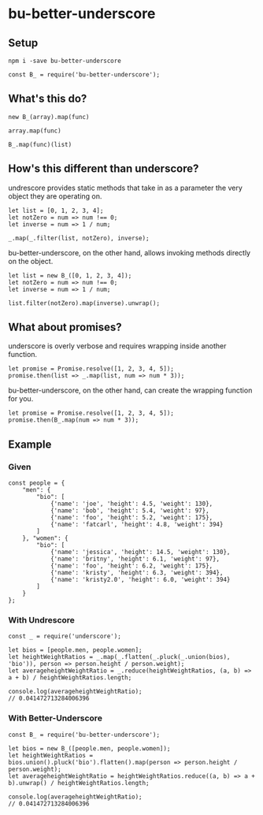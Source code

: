 # bu-better-underscore

## Setup

`npm i -save bu-better-underscore`

`const B_ = require('bu-better-underscore');`

## What's this do?

`new B_(array).map(func)`

`array.map(func)`

`B_.map(func)(list)`

## How's this different than underscore?

undrescore provides static methods that take in as a parameter the very object they are operating on.

```
let list = [0, 1, 2, 3, 4];
let notZero = num => num !== 0;
let inverse = num => 1 / num;

_.map(_.filter(list, notZero), inverse); 
```

bu-better-underscore, on the other hand, allows invoking methods directly on the object.

```
let list = new B_([0, 1, 2, 3, 4]);
let notZero = num => num !== 0;
let inverse = num => 1 / num;

list.filter(notZero).map(inverse).unwrap();
```

## What about promises?

underscore is overly verbose and requires wrapping inside another function.

```
let promise = Promise.resolve([1, 2, 3, 4, 5]);
promise.then(list => _.map(list, num => num * 3));
```

bu-better-underscore, on the other hand, can create the wrapping function for you.

```
let promise = Promise.resolve([1, 2, 3, 4, 5]);
promise.then(B_.map(num => num * 3));
```

## Example
 
### Given

```
const people = {
    "men": {
        "bio": [
            {'name': 'joe', 'height': 4.5, 'weight': 130},
            {'name': 'bob', 'height': 5.4, 'weight': 97},
            {'name': 'foo', 'height': 5.2, 'weight': 175},
            {'name': 'fatcarl', 'height': 4.8, 'weight': 394}
        ]
    }, "women": {
        "bio": [
            {'name': 'jessica', 'height': 14.5, 'weight': 130},
            {'name': 'britny', 'height': 6.1, 'weight': 97},
            {'name': 'foo', 'height': 6.2, 'weight': 175},
            {'name': 'kristy', 'height': 6.3, 'weight': 394},
            {'name': 'kristy2.0', 'height': 6.0, 'weight': 394}
        ]
    }
};
```
 
### With Undrescore

```
const _ = require('underscore');

let bios = [people.men, people.women];
let heightWeightRatios = _.map(_.flatten(_.pluck(_.union(bios), 'bio')), person => person.height / person.weight);
let averageheightWeightRatio = _.reduce(heightWeightRatios, (a, b) => a + b) / heightWeightRatios.length;

console.log(averageheightWeightRatio);
// 0.041472713284006396
```

### With Better-Underscore

```
const B_ = require('bu-better-underscore');

let bios = new B_([people.men, people.women]);
let heightWeightRatios = bios.union().pluck('bio').flatten().map(person => person.height / person.weight);
let averageheightWeightRatio = heightWeightRatios.reduce((a, b) => a + b).unwrap() / heightWeightRatios.length;

console.log(averageheightWeightRatio);
// 0.041472713284006396
```